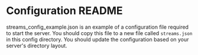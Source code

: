 # Configuration README
streams_config_example.json is an example of a configuration
file required to start the server.  You should copy this file
to a new file called `streams.json` in this config directory.
You should update the configuration based on your server's
directory layout.